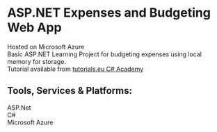 # ASP.NET Expenses and Budgeting Web App  
Hosted on Microsoft Azure  
Basic ASP.NET Learning Project for budgeting expenses using local memory for storage.  
Tutorial available from [tutorials.eu C# Academy](https://academy.tutorials.eu/p/csharp-progress-academy)  
## Tools, Services & Platforms:  
 ASP.Net  
 C#  
 Microsoft Azure  
